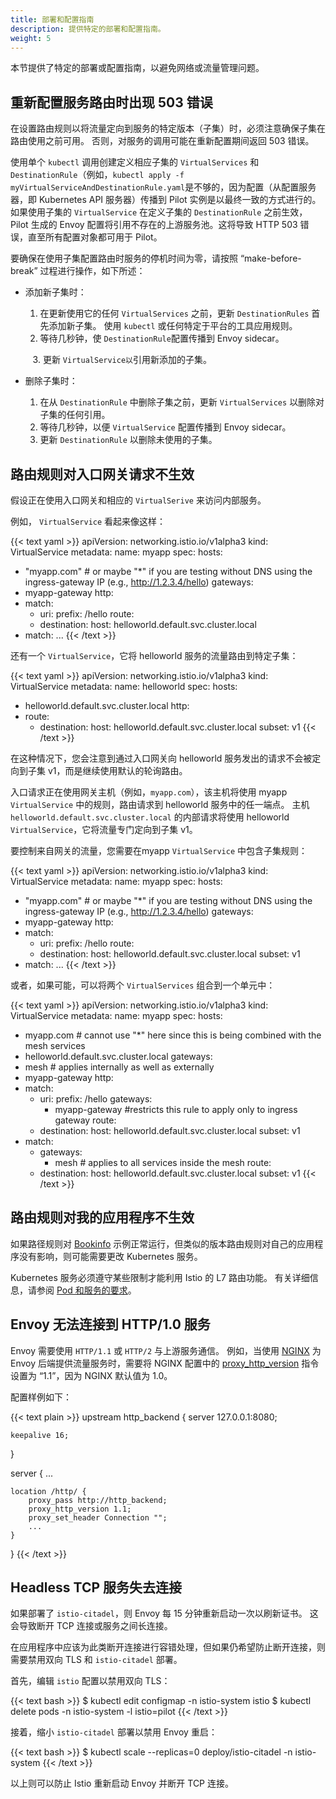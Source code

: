 ```yaml
---
title: 部署和配置指南
description: 提供特定的部署和配置指南。
weight: 5
---
```


本节提供了特定的部署或配置指南，以避免网络或流量管理问题。

## 重新配置服务路由时出现 503 错误

在设置路由规则以将流量定向到服务的特定版本（子集）时，必须注意确保子集在路由使用之前可用。 否则，对服务的调用可能在重新配置期间返回 503 错误。

使用单个 `kubectl` 调用创建定义相应子集的 `VirtualServices` 和 `DestinationRule`（例如，`kubectl apply -f myVirtualServiceAndDestinationRule.yaml`是不够的，因为配置（从配置服务器，即 Kubernetes API 服务器）传播到 Pilot 实例是以最终一致的方式进行的。 如果使用子集的 `VirtualService` 在定义子集的 `DestinationRule` 之前生效，Pilot 生成的 Envoy 配置将引用不存在的上游服务池。这将导致 HTTP 503 错误，直至所有配置对象都可用于 Pilot。

要确保在使用子集配置路由时服务的停机时间为零，请按照 “make-before-break” 过程进行操作，如下所述：

- 添加新子集时：

     1. 在更新使用它的任何 `VirtualServices` 之前，更新 `DestinationRules` 首先添加新子集。 使用 `kubectl` 或任何特定于平台的工具应用规则。
     2. 等待几秒钟，使 `DestinationRule`配置传播到 Envoy sidecar。

        3. 更新 `VirtualService以`引用新添加的子集。

- 删除子集时：

     1. 在从 `DestinationRule` 中删除子集之前，更新 `VirtualServices` 以删除对子集的任何引用。
     2. 等待几秒钟，以便 `VirtualService` 配置传播到 Envoy sidecar。
     3. 更新 `DestinationRule` 以删除未使用的子集。

## 路由规则对入口网关请求不生效

假设正在使用入口网关和相应的 `VirtualSerive` 来访问内部服务。

例如， `VirtualService` 看起来像这样：

{{< text yaml >}}
apiVersion: networking.istio.io/v1alpha3
kind: VirtualService
metadata:
  name: myapp
spec:
  hosts:
  - "myapp.com" # or maybe "*" if you are testing without DNS using the ingress-gateway IP (e.g., http://1.2.3.4/hello)
    gateways:
  - myapp-gateway
    http:
  - match:
    - uri:
        prefix: /hello
    route:
    - destination:
        host: helloworld.default.svc.cluster.local
  - match:
    ...
{{< /text >}}

还有一个 `VirtualService`，它将 helloworld 服务的流量路由到特定子集：

{{< text yaml >}}
apiVersion: networking.istio.io/v1alpha3
kind: VirtualService
metadata:
  name: helloworld
spec:
  hosts:
  - helloworld.default.svc.cluster.local
    http:
  - route:
    - destination:
        host: helloworld.default.svc.cluster.local
        subset: v1
{{< /text >}}

在这种情况下，您会注意到通过入口网关向 helloworld 服务发出的请求不会被定向到子集 v1，而是继续使用默认的轮询路由。

入口请求正在使用网关主机（例如，`myapp.com`），该主机将使用 myapp `VirtualService` 中的规则，路由请求到 helloworld 服务中的任一端点。 主机 `helloworld.default.svc.cluster.local` 的内部请求将使用 helloworld `VirtualService`，它将流量专门定向到子集 v1。

要控制来自网关的流量，您需要在myapp `VirtualService` 中包含子集规则：

{{< text yaml >}}
apiVersion: networking.istio.io/v1alpha3
kind: VirtualService
metadata:
  name: myapp
spec:
  hosts:
  - "myapp.com" # or maybe "*" if you are testing without DNS using the ingress-gateway IP (e.g., http://1.2.3.4/hello)
    gateways:
  - myapp-gateway
    http:
  - match:
    - uri:
        prefix: /hello
    route:
    - destination:
        host: helloworld.default.svc.cluster.local
        subset: v1
  - match:
    ...
{{< /text >}}

或者，如果可能，可以将两个 `VirtualServices` 组合到一个单元中：

{{< text yaml >}}
apiVersion: networking.istio.io/v1alpha3
kind: VirtualService
metadata:
  name: myapp
spec:
  hosts:
  - myapp.com # cannot use "*" here since this is being combined with the mesh services
  - helloworld.default.svc.cluster.local
    gateways:
  - mesh # applies internally as well as externally
  - myapp-gateway
    http:
  - match:
    - uri:
        prefix: /hello
        gateways:
      - myapp-gateway #restricts this rule to apply only to ingress gateway
    route:
    - destination:
        host: helloworld.default.svc.cluster.local
        subset: v1
  - match:
    - gateways:
      - mesh # applies to all services inside the mesh
    route:
    - destination:
        host: helloworld.default.svc.cluster.local
        subset: v1
{{< /text >}}

## 路由规则对我的应用程序不生效

如果路径规则对 [Bookinfo](/zh/docs/examples/bookinfo/) 示例正常运行，但类似的版本路由规则对自己的应用程序没有影响，则可能需要更改 Kubernetes 服务。

Kubernetes 服务必须遵守某些限制才能利用 Istio 的 L7 路由功能。 有关详细信息，请参阅 [Pod 和服务的要求](/zh/docs/setup/kubernetes/spec-requirements)。

## Envoy 无法连接到 HTTP/1.0 服务

Envoy 需要使用 `HTTP/1.1` 或 `HTTP/2` 与上游服务通信。 例如，当使用 [NGINX](https://www.nginx.com/)  为 Envoy 后端提供流量服务时，需要将 NGINX 配置中的  [proxy_http_version](https://nginx.org/en/docs/http/ngx_http_proxy_module.html#proxy_http_version)  指令设置为 “1.1”，因为 NGINX 默认值为 1.0。

配置样例如下：

{{< text plain >}}
upstream http_backend {
    server 127.0.0.1:8080;

    keepalive 16;
}

server {
    ...

    location /http/ {
        proxy_pass http://http_backend;
        proxy_http_version 1.1;
        proxy_set_header Connection "";
        ...
    }
}
{{< /text >}}

## Headless TCP 服务失去连接

如果部署了 `istio-citadel`，则 Envoy 每 15 分钟重新启动一次以刷新证书。 这会导致断开 TCP 连接或服务之间长连接。

在应用程序中应该为此类断开连接进行容错处理，但如果仍希望防止断开连接，则需要禁用双向 TLS 和 `istio-citadel` 部署。

首先，编辑 `istio` 配置以禁用双向 TLS：

{{< text bash >}}
$ kubectl edit configmap -n istio-system istio
$ kubectl delete pods -n istio-system -l istio=pilot
{{< /text >}}

接着，缩小 `istio-citadel` 部署以禁用 Envoy 重启：

{{< text bash >}}
$ kubectl scale --replicas=0 deploy/istio-citadel -n istio-system
{{< /text >}}

以上则可以防止 Istio 重新启动 Envoy 并断开 TCP 连接。